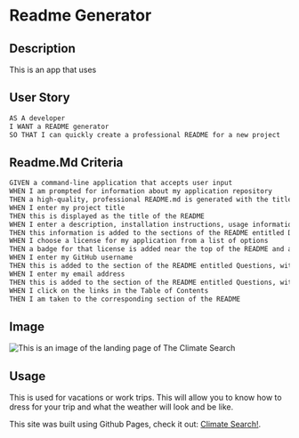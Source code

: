 # Readme Generator

## Description

This is an app that uses

## User Story

```md
AS A developer
I WANT a README generator
SO THAT I can quickly create a professional README for a new project
```

## Readme.Md Criteria

```md
GIVEN a command-line application that accepts user input
WHEN I am prompted for information about my application repository
THEN a high-quality, professional README.md is generated with the title of my project and sections entitled Description, Table of Contents, Installation, Usage, License, Contributing, Tests, and Questions
WHEN I enter my project title
THEN this is displayed as the title of the README
WHEN I enter a description, installation instructions, usage information, contribution guidelines, and test instructions
THEN this information is added to the sections of the README entitled Description, Installation, Usage, Contributing, and Tests
WHEN I choose a license for my application from a list of options
THEN a badge for that license is added near the top of the README and a notice is added to the section of the README entitled License that explains which license the application is covered under
WHEN I enter my GitHub username
THEN this is added to the section of the README entitled Questions, with a link to my GitHub profile
WHEN I enter my email address
THEN this is added to the section of the README entitled Questions, with instructions on how to reach me with additional questions
WHEN I click on the links in the Table of Contents
THEN I am taken to the corresponding section of the README
```

## Image

![This is an image of the landing page of The Climate Search](./assets/images/weatherD.png)

## Usage

This is used for vacations or work trips. This will allow you to know how to dress for your trip and what the weather will look and be like.

This site was built using Github Pages, check it out: [Climate Search!](https://dorntrevor7.github.io/Climate-Search/).
